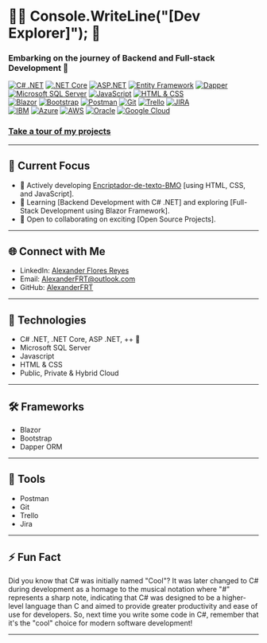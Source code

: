 # 👨‍💻 Console.WriteLine("[Dev Explorer]"); 🌳

### Embarking on the journey of Backend and Full-stack Development 🛫

[![C# .NET](https://img.shields.io/badge/C%23%20.NET-512BD4?style=for-the-badge&logo=.net&logoColor=white&labelColor=101010)]()
[![.NET Core](https://img.shields.io/badge/.NET_Core-512BD4?style=for-the-badge)]()
[![ASP.NET](https://img.shields.io/badge/ASP.NET-512BD4?style=for-the-badge)]()
[![Entity Framework](https://img.shields.io/badge/Entity_Framework-512BD4?style=for-the-badge)]()
[![Dapper](https://img.shields.io/badge/Dapper-512BD4?style=for-the-badge)]()
</br>
[![Microsoft SQL Server](https://img.shields.io/badge/Microsoft_SQL_Server-CC2927?style=for-the-badge&logo=microsoft-sql-server&logoColor=white&labelColor=101010)]()
[![JavaScript](https://img.shields.io/badge/JavaScript-F7DF1E?style=for-the-badge&logo=javascript&logoColor=white&labelColor=101010)]()
[![HTML & CSS](https://img.shields.io/badge/HTML%20%26%20CSS-47A248?style=for-the-badge&logo=html5&logoColor=white&labelColor=101010)]()
</br>
[![Blazor](https://img.shields.io/badge/Blazor-512BD4?style=for-the-badge&logo=blazor&logoColor=white&labelColor=101010)]()
[![Bootstrap](https://img.shields.io/badge/Bootstrap-563D7C?style=for-the-badge&logo=bootstrap&logoColor=white&labelColor=101010)]()
[![Postman](https://img.shields.io/badge/Postman-FF6C37?style=for-the-badge&logo=postman&logoColor=white&labelColor=101010)]()
[![Git](https://img.shields.io/badge/Git-F05032?style=for-the-badge&logo=git&logoColor=white&labelColor=101010)]()
[![Trello](https://img.shields.io/badge/Trello-0079BF?style=for-the-badge&logo=trello&logoColor=white&labelColor=101010)]()
[![JIRA](https://img.shields.io/badge/JIRA-0052CC?style=for-the-badge&logo=jira&logoColor=white&labelColor=101010)]()
</br>
[![IBM](https://img.shields.io/badge/IBM-666666?style=for-the-badge&logo=ibm&logoColor=white&labelColor=101010)]()
[![Azure](https://img.shields.io/badge/Azure-0089D6?style=for-the-badge&logo=microsoft-azure&logoColor=white&labelColor=101010)]()
[![AWS](https://img.shields.io/badge/AWS-232F3E?style=for-the-badge&logo=amazon-aws&logoColor=white&labelColor=101010)]()
[![Oracle](https://img.shields.io/badge/Oracle-F80000?style=for-the-badge&logo=oracle&logoColor=white&labelColor=101010)]()
[![Google Cloud](https://img.shields.io/badge/Google%20Cloud-2373C5E0?style=for-the-badge&logo=google-cloud&logoColor=white&labelColor=101010)]()

### [Take a tour of my projects](https://github.com/AlexanderFRT?tab=repositories)

---

## 🚀 Current Focus

- 🔭 Actively developing [Encriptador-de-texto-BMO](https://github.com/AlexanderFRT/Encriptador-de-texto-BMO) [using HTML, CSS, and JavaScript].
- 🌱 Learning [Backend Development with C# .NET] and exploring [Full-Stack Development using Blazor Framework].
- 🤝 Open to collaborating on exciting [Open Source Projects].

---

## 🌐 Connect with Me

- LinkedIn: [Alexander Flores Reyes](https://www.linkedin.com/in/alexanderfloresreyes)
- Email: [AlexanderFRT@outlook.com](mailto:AlexanderFRT@outlook.com)
- GitHub: [AlexanderFRT](https://github.com/AlexanderFRT)

---

## 🔧 Technologies

- C# .NET, .NET Core, ASP .NET, ++ 🌌
- Microsoft SQL Server
- Javascript
- HTML & CSS
- Public, Private & Hybrid Cloud

---

## 🛠️ Frameworks

- Blazor
- Bootstrap
- Dapper ORM

---

## 🔨 Tools

- Postman
- Git
- Trello
- Jira
  
---

## ⚡ Fun Fact

Did you know that C# was initially named "Cool"? It was later changed to C# during development as a homage to the musical notation where "#" represents a sharp note, indicating that C# was designed to be a higher-level language than C and aimed to provide greater productivity and ease of use for developers. So, next time you write some code in C#, remember that it's the "cool" choice for modern software development! 

---
